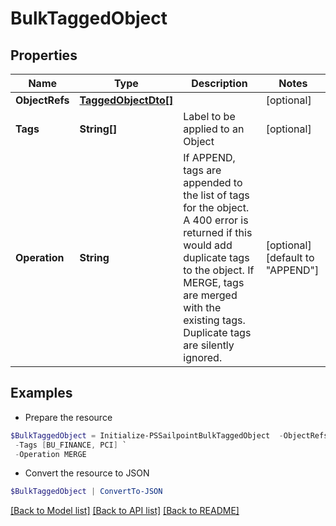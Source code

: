 # BulkTaggedObject
## Properties

Name | Type | Description | Notes
------------ | ------------- | ------------- | -------------
**ObjectRefs** | [**TaggedObjectDto[]**](TaggedObjectDto.md) |  | [optional] 
**Tags** | **String[]** | Label to be applied to an Object | [optional] 
**Operation** | **String** | If APPEND, tags are appended to the list of tags for the object. A 400 error is returned if this would add duplicate tags to the object.  If MERGE, tags are merged with the existing tags. Duplicate tags are silently ignored. | [optional] [default to "APPEND"]

## Examples

- Prepare the resource
```powershell
$BulkTaggedObject = Initialize-PSSailpointBulkTaggedObject  -ObjectRefs null `
 -Tags [BU_FINANCE, PCI] `
 -Operation MERGE
```

- Convert the resource to JSON
```powershell
$BulkTaggedObject | ConvertTo-JSON
```

[[Back to Model list]](../README.md#documentation-for-models) [[Back to API list]](../README.md#documentation-for-api-endpoints) [[Back to README]](../README.md)

